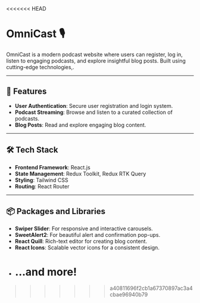 <<<<<<< HEAD

# OmniCast 🎙️

OmniCast is a modern podcast website where users can register, log in, listen to engaging podcasts, and explore insightful blog posts. Built using cutting-edge technologies,.

---

## 🚀 Features

- **User Authentication**: Secure user registration and login system.
- **Podcast Streaming**: Browse and listen to a curated collection of podcasts.
- **Blog Posts**: Read and explore engaging blog content.

---

## 🛠️ Tech Stack

- **Frontend Framework**: React.js
- **State Management**: Redux Toolkit, Redux RTK Query
- **Styling**: Tailwind CSS
- **Routing**: React Router

---

## 📦 Packages and Libraries

- **Swiper Slider**: For responsive and interactive carousels.
- **SweetAlert2**: For beautiful alert and confirmation pop-ups.
- **React Quill**: Rich-text editor for creating blog content.
- **React Icons**: Scalable vector icons for a consistent design.
- # ...and more!

> > > > > > > a40811696f2cb1a67370897ac3a4cbae96940b79
